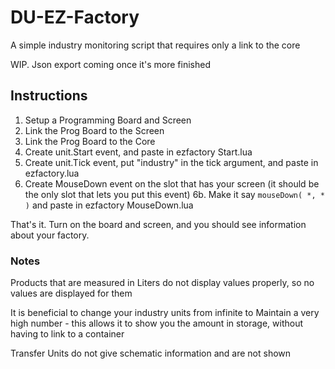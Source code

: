 # DU-EZ-Factory
A simple industry monitoring script that requires only a link to the core

WIP.  Json export coming once it's more finished

## Instructions
1. Setup a Programming Board and Screen
2. Link the Prog Board to the Screen
3. Link the Prog Board to the Core
4. Create unit.Start event, and paste in ezfactory Start.lua
5. Create unit.Tick event, put "industry" in the tick argument, and paste in ezfactory.lua
6. Create MouseDown event on the slot that has your screen (it should be the only slot that lets you put this event)
6b. Make it say `mouseDown( *, * )` and paste in ezfactory MouseDown.lua

That's it.  Turn on the board and screen, and you should see information about your factory.

### Notes 

Products that are measured in Liters do not display values properly, so no values are displayed for them

It is beneficial to change your industry units from infinite to Maintain a very high number - this allows it to show you the amount in storage, without having to link to a container

Transfer Units do not give schematic information and are not shown

